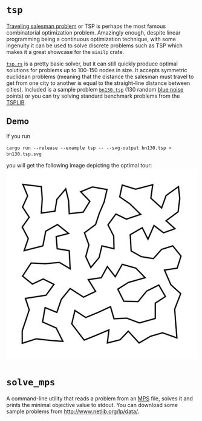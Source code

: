 # `tsp`

[Traveling salesman problem](https://en.wikipedia.org/wiki/Travelling_salesman_problem) or TSP
is perhaps the most famous combinatorial optimization problem. Amazingly enough, despite linear
programming being a continuous optimization technique, with some ingenuity it can be used to solve
discrete problems such as TSP which makes it a great showcase for the `minilp` crate.

[`tsp.rs`](./tsp.rs) is a pretty basic solver, but it can still quickly produce optimal solutions
for problems up to 100-150 nodes in size. It accepts symmetric euclidean problems (meaning that the
distance the salesman must travel to get from one city to another is equal to the straight-line
distance between cities). Included is a sample problem [`bn130.tsp`](./bn130.tsp) (130 random
[blue noise](https://crates.io/crates/poisson) points) or you can try solving standard benchmark
problems from the [TSPLIB](http://comopt.ifi.uni-heidelberg.de/software/TSPLIB95/).

## Demo

If you run
```
cargo run --release --example tsp -- --svg-output bn130.tsp > bn130.tsp.svg
```
you will get the following image depicting the optimal tour:
![optimal tour](./bn130.tsp.svg)

# `solve_mps`

A command-line utility that reads a problem from an [MPS](https://en.wikipedia.org/wiki/MPS_(format))
file, solves it and prints the minimal objective value to stdout. You can download some sample
problems from http://www.netlib.org/lp/data/.
